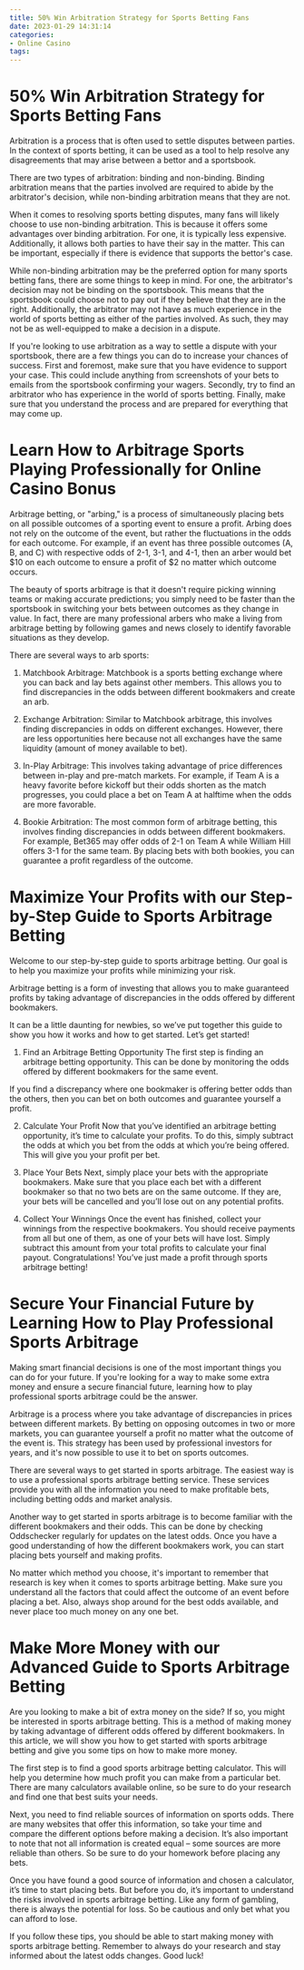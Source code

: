 ```yaml
---
title: 50% Win Arbitration Strategy for Sports Betting Fans
date: 2023-01-29 14:31:14
categories:
- Online Casino
tags:
---
```



#  50% Win Arbitration Strategy for Sports Betting Fans

Arbitration is a process that is often used to settle disputes between parties. In the context of sports betting, it can be used as a tool to help resolve any disagreements that may arise between a bettor and a sportsbook.

There are two types of arbitration: binding and non-binding. Binding arbitration means that the parties involved are required to abide by the arbitrator's decision, while non-binding arbitration means that they are not.

When it comes to resolving sports betting disputes, many fans will likely choose to use non-binding arbitration. This is because it offers some advantages over binding arbitration. For one, it is typically less expensive. Additionally, it allows both parties to have their say in the matter. This can be important, especially if there is evidence that supports the bettor's case.

While non-binding arbitration may be the preferred option for many sports betting fans, there are some things to keep in mind. For one, the arbitrator's decision may not be binding on the sportsbook. This means that the sportsbook could choose not to pay out if they believe that they are in the right. Additionally, the arbitrator may not have as much experience in the world of sports betting as either of the parties involved. As such, they may not be as well-equipped to make a decision in a dispute.

If you're looking to use arbitration as a way to settle a dispute with your sportsbook, there are a few things you can do to increase your chances of success. First and foremost, make sure that you have evidence to support your case. This could include anything from screenshots of your bets to emails from the sportsbook confirming your wagers. Secondly, try to find an arbitrator who has experience in the world of sports betting. Finally, make sure that you understand the process and are prepared for everything that may come up.

#  Learn How to Arbitrage Sports Playing Professionally for Online Casino Bonus 

Arbitrage betting, or "arbing," is a process of simultaneously placing bets on all possible outcomes of a sporting event to ensure a profit. Arbing does not rely on the outcome of the event, but rather the fluctuations in the odds for each outcome. For example, if an event has three possible outcomes (A, B, and C) with respective odds of 2-1, 3-1, and 4-1, then an arber would bet $10 on each outcome to ensure a profit of $2 no matter which outcome occurs. 

The beauty of sports arbitrage is that it doesn't require picking winning teams or making accurate predictions; you simply need to be faster than the sportsbook in switching your bets between outcomes as they change in value. In fact, there are many professional arbers who make a living from arbitrage betting by following games and news closely to identify favorable situations as they develop.

There are several ways to arb sports:

1) Matchbook Arbitrage: Matchbook is a sports betting exchange where you can back and lay bets against other members. This allows you to find discrepancies in the odds between different bookmakers and create an arb.

2) Exchange Arbitration: Similar to Matchbook arbitrage, this involves finding discrepancies in odds on different exchanges. However, there are less opportunities here because not all exchanges have the same liquidity (amount of money available to bet).

3) In-Play Arbitrage: This involves taking advantage of price differences between in-play and pre-match markets. For example, if Team A is a heavy favorite before kickoff but their odds shorten as the match progresses, you could place a bet on Team A at halftime when the odds are more favorable.

4) Bookie Arbitration: The most common form of arbitrage betting, this involves finding discrepancies in odds between different bookmakers. For example, Bet365 may offer odds of 2-1 on Team A while William Hill offers 3-1 for the same team. By placing bets with both bookies, you can guarantee a profit regardless of the outcome.

#  Maximize Your Profits with our Step-by-Step Guide to Sports Arbitrage Betting 

Welcome to our step-by-step guide to sports arbitrage betting. Our goal is to help you maximize your profits while minimizing your risk.

Arbitrage betting is a form of investing that allows you to make guaranteed profits by taking advantage of discrepancies in the odds offered by different bookmakers.

It can be a little daunting for newbies, so we’ve put together this guide to show you how it works and how to get started. Let’s get started!

1) Find an Arbitrage Betting Opportunity 
The first step is finding an arbitrage betting opportunity. This can be done by monitoring the odds offered by different bookmakers for the same event.

If you find a discrepancy where one bookmaker is offering better odds than the others, then you can bet on both outcomes and guarantee yourself a profit.

2) Calculate Your Profit 
Now that you’ve identified an arbitrage betting opportunity, it’s time to calculate your profits. To do this, simply subtract the odds at which you bet from the odds at which you’re being offered. This will give you your profit per bet.

3) Place Your Bets 
Next, simply place your bets with the appropriate bookmakers. Make sure that you place each bet with a different bookmaker so that no two bets are on the same outcome. If they are, your bets will be cancelled and you’ll lose out on any potential profits.
4) Collect Your Winnings 
Once the event has finished, collect your winnings from the respective bookmakers. You should receive payments from all but one of them, as one of your bets will have lost. Simply subtract this amount from your total profits to calculate your final payout.
Congratulations! You’ve just made a profit through sports arbitrage betting!

#  Secure Your Financial Future by Learning How to Play Professional Sports Arbitrage 

Making smart financial decisions is one of the most important things you can do for your future. If you're looking for a way to make some extra money and ensure a secure financial future, learning how to play professional sports arbitrage could be the answer.

Arbitrage is a process where you take advantage of discrepancies in prices between different markets. By betting on opposing outcomes in two or more markets, you can guarantee yourself a profit no matter what the outcome of the event is. This strategy has been used by professional investors for years, and it's now possible to use it to bet on sports outcomes.

There are several ways to get started in sports arbitrage. The easiest way is to use a professional sports arbitrage betting service. These services provide you with all the information you need to make profitable bets, including betting odds and market analysis.

Another way to get started in sports arbitrage is to become familiar with the different bookmakers and their odds. This can be done by checking Oddschecker regularly for updates on the latest odds. Once you have a good understanding of how the different bookmakers work, you can start placing bets yourself and making profits.

No matter which method you choose, it's important to remember that research is key when it comes to sports arbitrage betting. Make sure you understand all the factors that could affect the outcome of an event before placing a bet. Also, always shop around for the best odds available, and never place too much money on any one bet.

#  Make More Money with our Advanced Guide to Sports Arbitrage Betting

Are you looking to make a bit of extra money on the side? If so, you might be interested in sports arbitrage betting. This is a method of making money by taking advantage of different odds offered by different bookmakers. In this article, we will show you how to get started with sports arbitrage betting and give you some tips on how to make more money.

The first step is to find a good sports arbitrage betting calculator. This will help you determine how much profit you can make from a particular bet. There are many calculators available online, so be sure to do your research and find one that best suits your needs.

Next, you need to find reliable sources of information on sports odds. There are many websites that offer this information, so take your time and compare the different options before making a decision. It’s also important to note that not all information is created equal – some sources are more reliable than others. So be sure to do your homework before placing any bets.

Once you have found a good source of information and chosen a calculator, it’s time to start placing bets. But before you do, it’s important to understand the risks involved in sports arbitrage betting. Like any form of gambling, there is always the potential for loss. So be cautious and only bet what you can afford to lose.

If you follow these tips, you should be able to start making money with sports arbitrage betting. Remember to always do your research and stay informed about the latest odds changes. Good luck!